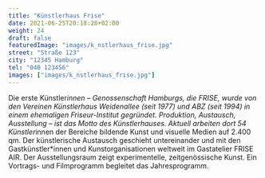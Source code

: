```yaml
---
title: "Künstlerhaus Frise"
date: 2021-06-25T20:18:28+02:00
weight: 24
draft: false
featuredImage: "images/k_nstlerhaus_frise.jpg"
street: "Straße 123"
city: "12345 Hamburg"
tel: "040 123456"
images: ["images/k_nstlerhaus_frise.jpg"]
---
```


Die erste Künstler*innen – Genossenschaft Hamburgs, die FRISE, wurde von den Vereinen Künstlerhaus Weidenallee (seit 1977) und ABZ (seit 1994)
in einem ehemaligen Friseur-Institut gegründet. Produktion, Austausch, Ausstellung – ist das Motto des Künstlerhauses. Aktuell arbeiten dort 54 Künstler*innen der Bereiche bildende Kunst und visuelle Medien auf 2.400 qm. Der künstlerische Austausch geschieht untereinander und mit
den Gastkünstler*innen und Kunstorganisationen weltweit im Gastatelier FRISE AIR. Der Ausstellungsraum zeigt experimentelle, zeitgenössische
Kunst. Ein Vortrags- und Filmprogramm begleitet das Jahresprogramm.
